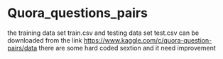 # Quora_questions_pairs
the training data set train.csv and testing data set test.csv can be downloaded from the link
https://www.kaggle.com/c/quora-question-pairs/data
there are some hard coded sextion and it need improvement
